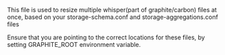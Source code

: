 This file is used to resize multiple whisper(part of graphite/carbon) files at once, based on
your storage-schema.conf and storage-aggregations.conf files

Ensure that you are pointing to the correct locations for these files, by setting GRAPHITE_ROOT
environment variable.
